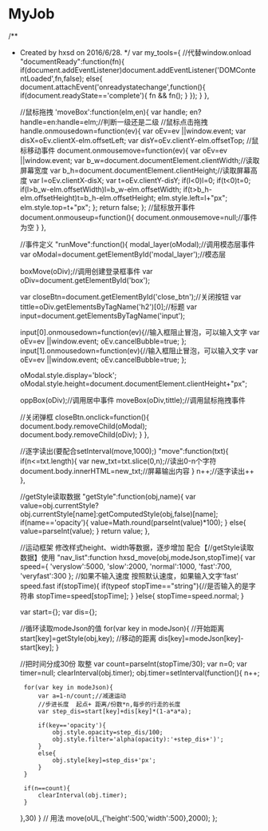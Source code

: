 # MyJob
/**
 * Created by hxsd on 2016/6/28.
 */
var my_tools={
    //代替window.onload
    "documentReady":function(fn){
    if(document.addEventListener)document.addEventListener('DOMContentLoaded',fn,false);
    else{
        document.attachEvent('onreadystatechange',function(){
            if(document.readyState=='complete'){
                fn && fn();
                 }
             });
        }
},

    //鼠标拖拽
    'moveBox':function(elm,en){
    var handle;
    en? handle=en:handle=elm;//判断一级还是二级
    //鼠标点击拖拽
    handle.onmousedown=function(ev){
        var oEv=ev ||window.event;
        var disX=oEv.clientX-elm.offsetLeft;
        var disY=oEv.clientY-elm.offsetTop;
        //鼠标移动事件
        document.onmousemove=function(ev){
            var oEv=ev ||window.event;
            var b_w=document.documentElement.clientWidth;//读取屏幕宽度
            var b_h=document.documentElement.clientHeight;//读取屏幕高度
            var l=oEv.clientX-disX;
            var t=oEv.clientY-disY;
            if(l<0)l=0;
            if(t<0)t=0;
            if(l>b_w-elm.offsetWidth)l=b_w-elm.offsetWidth;
            if(t>b_h-elm.offsetHeight)t=b_h-elm.offsetHeight;
            elm.style.left=l+"px";
            elm.style.top=t+"px";
        };
        return false;
    };
    //鼠标放开事件
    document.onmouseup=function(){
        document.onmousemove=null;//事件为空
    }
},



    //事件定义
    "runMove":function(){
    modal_layer(oModal);//调用模态层事件
    var oModal=document.getElementById('modal_layer');//模态层

    boxMove(oDiv);//调用创建登录框事件
    var oDiv=document.getElementById('box');

    var closeBtn=document.getElementById('close_btn');//关闭按钮
    var tittle=oDiv.getElementsByTagName('h2')[0];//标题
    var input=document.getElementsByTagName('input');

    input[0].onmousedown=function(ev){//输入框阻止冒泡，可以输入文字
        var oEv=ev ||window.event;
        oEv.cancelBubble=true;
    };
    input[1].onmousedown=function(ev){//输入框阻止冒泡，可以输入文字
        var oEv=ev ||window.event;
        oEv.cancelBubble=true;
    };

    oModal.style.display='block';
    oModal.style.height=document.documentElement.clientHeight+"px";

    oppBox(oDiv);//调用居中事件
    moveBox(oDiv,tittle);//调用鼠标拖拽事件

    //关闭弹框
    closeBtn.onclick=function(){
        document.body.removeChild(oModal);
        document.body.removeChild(oDiv);
    }
},

    //逐字读出(要配合setInterval(move,1000);)
    "move":function(txt){
    if(n<=txt.length){
        var new_txt=txt.slice(0,n);//读出0-n个字符
        document.body.innerHTML=new_txt;//屏幕输出内容
    }
    n++;//逐字读出++
},



    //getStyle读取数据
    "getStyle":function(obj,name){
    var value=obj.currentStyle? obj.currentStyle[name]:getComputedStyle(obj,false)[name];
    if(name=='opacity'){
        value=Math.round(parseInt(value)*100);
    }
    else{
        value=parseInt(value);
    }
    return value;
},

    //运动框架 修改样式height、width等数据，逐步增加 配合【//getStyle读取数据】使用
    "nav_list":function hxsd_move(obj,modeJson,stopTime){
    var speed={
        'veryslow':5000,
        'slow':2000,
        'normal':1000,
        'fast':700,
        'veryfast':300
    };
    //如果不输入速度 按照默认速度，如果输入文字‘fast’ speed.fast
    if(stopTime){
        if(typeof stopTime=="string"){//是否输入的是字符串
            stopTime=speed[stopTime];
        }
    }else{
        stopTime=speed.normal;
    }

    var start={};
    var dis={};

    //循环读取modeJson的值
    for(var key in modeJson){
        //开始距离
        start[key]=getStyle(obj,key);
        //移动的距离
        dis[key]=modeJson[key]-start[key];
    }

    //把时间分成30份 取整
    var count=parseInt(stopTime/30);
    var n=0;
    var timer=null;
    clearInterval(obj.timer);
    obj.timer=setInterval(function(){
        n++;

        for(var key in modeJson){
            var a=1-n/count;//减速运动
            //步进长度  起点+ 距离/份数*n,每步的行走的长度
            var step_dis=start[key]+dis[key]*(1-a*a*a);

            if(key=='opacity'){
                obj.style.opacity=step_dis/100;
                obj.style.filter='alpha(opacity):'+step_dis+')';
            }
            else{
                obj.style[key]=step_dis+'px';
            }
        }

        if(n==count){
            clearInterval(obj.timer);
        }
    },30)
}
// 用法 move(oUL,{'height':500,'width':500},2000);
};
